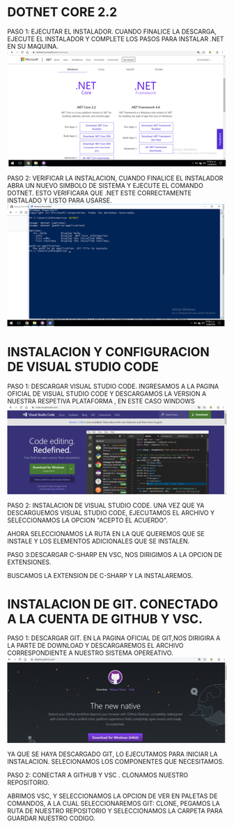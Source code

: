 # DOTNET CORE 2.2
 PASO 1: EJECUTAR EL INSTALADOR. CUANDO FINALICE LA DESCARGA, EJECUTE EL INSTALADOR Y COMPLETE LOS PASOS PARA INSTALAR .NET EN SU MAQUINA.
![alt text](https://github.com/GarciaG1/POO1/blob/master/IMAGENES/DOTNET.png )

PASO 2: VERIFICAR LA INSTALACION, CUANDO FINALICE EL INSTALADOR ABRA UN NUEVO SIMBOLO DE SISTEMA Y EJECUTE EL COMANDO DOTNET.
ESTO VERIFICARA QUE .NET ESTE CORRECTAMENTE INSTALADO Y LISTO PARA USARSE.
![alt text](https://github.com/GarciaG1/POO1/blob/master/IMAGENES/POWERSHELL.png )

# INSTALACION Y CONFIGURACION DE VISUAL STUDIO CODE
PASO 1: DESCARGAR VISUAL STUDIO CODE. INGRESAMOS A LA PAGINA OFICIAL DE VISUAL STUDIO CODE Y DESCARGAMOS LA VERSION  A NUESTRA RESPETIVA PLATAFORMA , EN ESTE CASO WINDOWS
![alt text](https://github.com/GarciaG1/POO1/blob/master/IMAGENES/VSC.PNG )

PASO 2: INSTALACION DE VISUAL STUDIO CODE. UNA VEZ QUE YA DESCARGUEMOS VISUAL STUDIO CODE, EJECUTAMOS EL ARCHIVO Y SELECCIONAMOS LA OPCION "ACEPTO EL ACUERDO".

AHORA SELECCIONAMOS LA RUTA EN LA QUE QUEREMOS QUE SE INSTALE Y LOS ELEMENTOS ADICIONALES QUE SE INSTALEN.


PASO 3:DESCARGAR C-SHARP  EN VSC, NOS DIRIGIMOS A LA OPCION DE EXTENSIONES.

BUSCAMOS LA EXTENSION DE C-SHARP Y LA INSTALAREMOS.

# INSTALACION DE GIT. CONECTADO A LA CUENTA DE GITHUB Y VSC.
PASO 1: DESCARGAR GIT.
EN LA PAGINA OFICIAL DE GIT,NOS DIRIGIRA A LA PARTE DE DOWNLOAD Y DESCARGAREMOS EL ARCHIVO CORRESPONDIENTE A NUESTRO SISTEMA OPEREATIVO.
![alt text](https://github.com/GarciaG1/POO1/blob/master/IMAGENES/GIT.PNG )

YA QUE SE HAYA DESCARGADO GIT, LO EJECUTAMOS PARA INICIAR LA INSTALACION. SELECIONAMOS LOS COMPONENTES QUE NECESITAMOS.

PASO 2: CONECTAR A GITHUB Y VSC . CLONAMOS NUESTRO REPOSITORIO.

ABRIMOS VSC, Y SELECCIONAMOS LA OPCION DE VER EN PALETAS DE COMANDOS, A LA CUAL SELECCIONAREMOS GIT: CLONE, PEGAMOS LA RUTA DE NUESTRO REPOSITORIO Y SELECCIONAMOS LA CARPETA PARA GUARDAR NUESTRO CODIGO.
